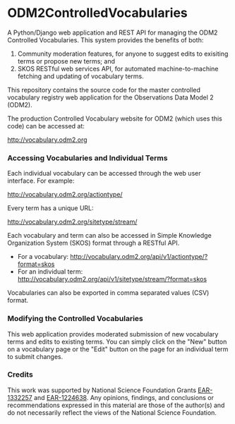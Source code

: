 # ODM2ControlledVocabularies
A Python/Django web application and REST API for managing the ODM2 Controlled Vocabularies. This system provides the benefits of both:
1. Community moderation features, for anyone to suggest edits to exisiting terms or propose new terms; and
2. SKOS RESTful web services API, for automated machine-to-machine fetching and updating of vocabulary terms.

This repository contains the source code for the master controlled vocabulary registry web application for the Observations Data Model 2 (ODM2).

The production Controlled Vocabulary website for ODM2 (which uses this code) can be accessed at:

http://vocabulary.odm2.org

### Accessing Vocabularies and Individual Terms

Each individual vocabulary can be accessed through the web user interface. For example:

http://vocabulary.odm2.org/actiontype/

Every term has a unique URL:

http://vocabulary.odm2.org/sitetype/stream/

Each vocabulary and term can also be accessed in Simple Knowledge Organization System (SKOS) format through a RESTful API.

* For a vocabulary: http://vocabulary.odm2.org/api/v1/actiontype/?format=skos
* For an individual term: http://vocabulary.odm2.org/api/v1/sitetype/stream/?format=skos

Vocabularies can also be exported in comma separated values (CSV) format.

### Modifying the Controlled Vocabularies

This web application provides moderated submission of new vocabulary terms and edits to existing terms. You can simply click on the "New" button on a vocabulary page or the "Edit" button on the page for an individual term to submit changes.

### Credits

This work was supported by National Science Foundation Grants [EAR-1332257](http://www.nsf.gov/awardsearch/showAward?AWD_ID=1332257) and  [EAR-1224638](http://www.nsf.gov/awardsearch/showAward?AWD_ID=1224638). Any opinions, findings, and conclusions or recommendations expressed in this material are those of the author(s) and do not necessarily reflect the views of the National Science Foundation. 

